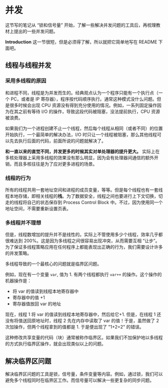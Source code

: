 # 并发

这节写的笔记从 “锁和信号量” 开始，了解一些解决并发问题的工具后，再梳理教材上提出的一些并发问题。

**Introduction** 这一节很短，但是必须得了解，所以就把它简单地写在 README 下面吧。

## 线程与线程并发

### 采用多线程的原因

和进程不同，线程是为并发而生的。经典观点认为一个程序只能有一个执行点（一个 PC，或者是 IP 寄存器），程序按代码顺序执行。通常这种模式没什么问题。但是很多时候会出现 CPU 资源没有得到充分使用的情况。例如，一系列固定操作因为在其之前有等待 I/O 的操作，导致这段代码被阻塞，没法提前执行，CPU 资源被浪费。

如果我们为一个进程创建不止一个线程，然后每个线程从相同（或者不同）的位置开始执行，一个最简单的解决办法，I/O 时只让一个线程被阻塞，那么其他线程可以先去执行后面的代码，前面所说的问题就解决了。

**和一直以来的直觉不同，并发更多的时候其实对单处理器的提升更大。** 实际上在多核处理器上采用多线程的效果没有那么明显，因为会有处理器间通信的额外开销，而且多核往往是为了应对更多进程的场景。

### 线程的行为

所有的线程共用一套地址空间和进程的成员变量，等等。但是每个线程也有一套线程本地存储，即相关线程的**栈**。为了数据安全，线程之间也要进行上下文切换，切走的线程将自己的状态保存到 Process Control Block 中。不过，因为使用同一个地址空间，不需要重新设置页表。

### 多线程并不理想

但是，线程数增加的提升并不是线性的。实际上不管使用多少个线程，效率几乎都很难达到 200%。这是因为多线程之间很容易出现冲突，从而需要互相 “让步”。为了保证多线程策略应用在任何程序上都能表现出正确的行为，我们需要设计许多的并发策略。

多线程导致的一个最核心的问题就是临界区问题。

例如，现在有一个变量 `var`, 值为 1. 有两个线程都执行 `var++` 的操作。这个操作的机器操作是：

- 将 var 的值读到线程本地寄存器中
- 寄存器中的值 +1
- 寄存器值放回 var 的地址

现在，线程 1 将 var 的值读到线程本地寄存器中，然后给它+1. 但是，在线程 1 还没有将值送回原地址时，线程 2 先在内存中读取了 var 的值！于是，虽然做了 2 次加操作，但两个线程拿到的值都是 1. 于是便出现了 "1+2=2" 的错误。

这种修改共享变量的代码（块）通常被称作临界区。如果我们不加保护地以多线程的方式执行临界区操作，就会出现类似以上的问题。

## 解决临界区问题

解决临界区问题的工具是锁，信号量，条件变量等内容。例如，通过锁，我们可以避免多个线程同时在临界区工作。而信号量可以解决一些更复杂的同步问题。

